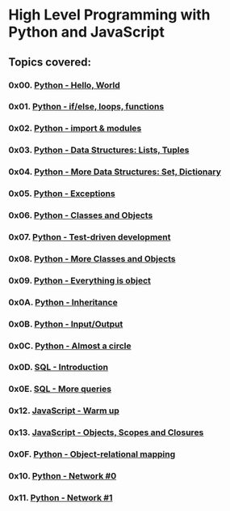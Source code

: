 # High Level Programming with Python and JavaScript

## Topics covered:

### 0x00. [Python - Hello, World](https://github.com/GideonBature/alx-higher_level_programming/tree/main/0x00-python-hello_world)

### 0x01. [Python - if/else, loops, functions](https://github.com/GideonBature/alx-higher_level_programming/tree/main/0x01-python-if_else_loops_functions)

### 0x02. [Python - import & modules](https://github.com/GideonBature/alx-higher_level_programming/tree/main/0x02-python-import_modules)

### 0x03. [Python - Data Structures: Lists, Tuples](https://github.com/GideonBature/alx-higher_level_programming/tree/main/0x03-python-data_structures)

### 0x04. [Python - More Data Structures: Set, Dictionary](https://github.com/GideonBature/alx-higher_level_programming/tree/main/0x04-python-more_data_structures)

### 0x05. [Python - Exceptions](https://github.com/GideonBature/alx-higher_level_programming/tree/main/0x05-python-exceptions)

### 0x06. [Python - Classes and Objects](https://github.com/GideonBature/alx-higher_level_programming/tree/main/0x06-python-classes)

### 0x07. [Python - Test-driven development](https://github.com/GideonBature/alx-higher_level_programming/tree/main/0x07-python-test_driven_development)

### 0x08. [Python - More Classes and Objects](https://github.com/GideonBature/alx-higher_level_programming/tree/main/0x08-python-more_classes)

### 0x09. [Python - Everything is object](https://github.com/GideonBature/alx-higher_level_programming/tree/main/0x09-python-everything_is_object)

### 0x0A. [Python - Inheritance](https://github.com/GideonBature/alx-higher_level_programming/tree/main/0x0A-python-inheritance)

### 0x0B. [Python - Input/Output](https://github.com/GideonBature/alx-higher_level_programming/tree/main/0x0B-python-input_output)

### 0x0C. [Python - Almost a circle](https://github.com/GideonBature/alx-higher_level_programming/tree/main/0x0C-python-almost_a_circle)

### 0x0D. [SQL - Introduction](https://github.com/GideonBature/alx-higher_level_programming/tree/main/0x0D-SQL_introduction)

### 0x0E. [SQL - More queries](https://github.com/GideonBature/alx-higher_level_programming/tree/main/0x0E-SQL_more_queries)

### 0x12. [JavaScript - Warm up](https://github.com/GideonBature/alx-higher_level_programming/tree/main/0x12-javascript-warm_up)

### 0x13. [JavaScript - Objects, Scopes and Closures](https://github.com/GideonBature/alx-higher_level_programming/tree/main/0x13-javascript_objects_scopes_closures)

### 0x0F. [Python - Object-relational mapping](https://github.com/GideonBature/alx-higher_level_programming/tree/main/0x0F-python-object_relational_mapping)

### 0x10. [Python - Network #0](https://github.com/GideonBature/alx-higher_level_programming/tree/main/0x10-python-network_0)

### 0x11. [Python - Network #1](https://github.com/GideonBature/alx-higher_level_programming/tree/main/0x11-python-network_1)
